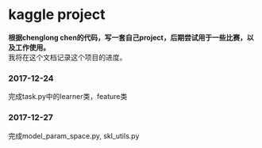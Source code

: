 # kaggle project
**根据chenglong chen的代码，写一套自己project，后期尝试用于一些比赛，以及工作使用。**  
我将在这个文档记录这个项目的进度。
### 2017-12-24  
完成task.py中的learner类，feature类


### 2017-12-27
完成model_param_space.py, skl_utils.py
